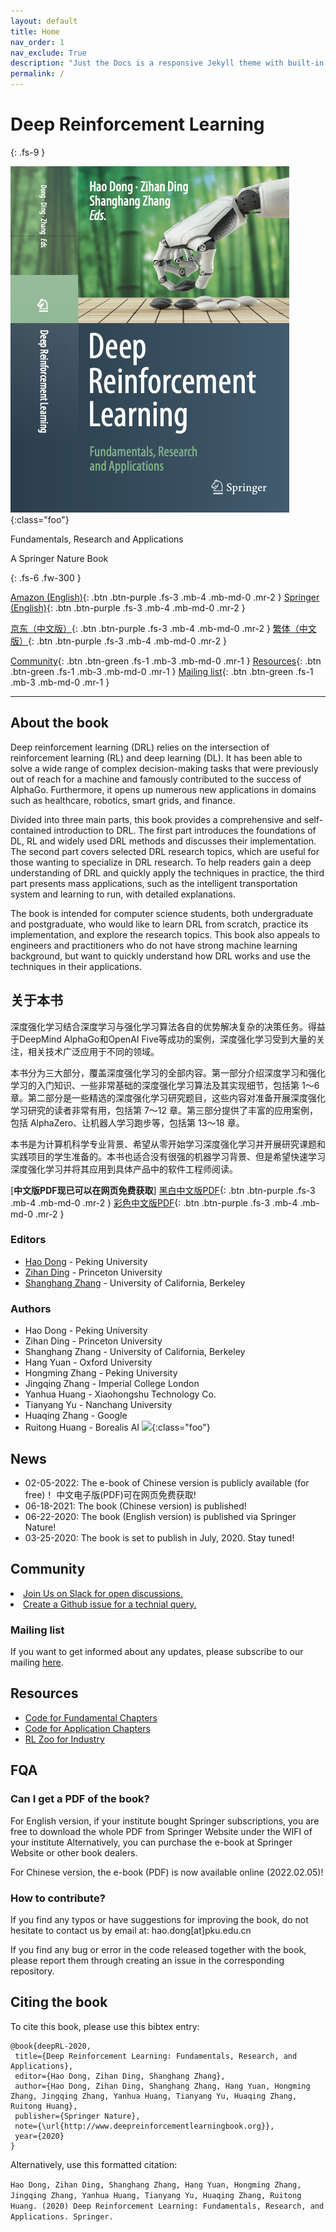 ```yaml
---
layout: default
title: Home
nav_order: 1
nav_exclude: True
description: "Just the Docs is a responsive Jekyll theme with built-in search that is easily customizable and hosted on GitHub Pages."
permalink: /
---
```


# Deep Reinforcement Learning

{: .fs-9 }

![](/assets/images/cover_v1.png){:class="foo"}

Fundamentals, Research and Applications

A Springer Nature Book

{: .fs-6 .fw-300 }

[Amazon (English)](https://www.amazon.com/Deep-Reinforcement-Learning-Fundamentals-Applications/dp/9811540942){: .btn .btn-purple  .fs-3 .mb-4 .mb-md-0 .mr-2 }
[Springer (English)](https://www.dpbolvw.net/click-100163099-12898971?url=https%3A%2F%2Fwww.springer.com%2Fgp%2Fbook%2F9789811540943%3FcountryChanged%3Dtrue){: .btn .btn-purple  .fs-3 .mb-4 .mb-md-0 .mr-2 }  

[京东（中文版）](https://item.jd.com/12870299.html){: .btn .btn-purple  .fs-3 .mb-4 .mb-md-0 .mr-2 }
[繁体（中文版）](https://deepmind.com.tw/product/%e6%96%b0%e4%b8%80%e4%bb%a3ai%e9%9c%b8%e4%b8%bb%ef%bc%9a%e6%b7%b1%e5%ba%a6%e5%bc%b7%e5%8c%96%e5%ad%b8%e7%bf%92%e5%be%9e%e5%9f%ba%e7%a4%8e%e9%96%8b%e5%a7%8b%e5%88%b0%e5%b0%88%e6%a1%88%e9%96%8b%e7%99%bc/){: .btn .btn-purple  .fs-3 .mb-4 .mb-md-0 .mr-2 }

[Community](#community){: .btn .btn-green  .fs-1 .mb-3 .mb-md-0 .mr-1 }  [Resources](#resources){: .btn .btn-green  .fs-1 .mb-3 .mb-md-0 .mr-1 }  [Mailing list](post.html){: .btn .btn-green  .fs-1 .mb-3 .mb-md-0 .mr-1 } 

---

## About the book

Deep reinforcement learning (DRL) relies on the intersection of reinforcement learning (RL) and deep learning (DL). It has been able to solve a wide range of complex decision-making tasks that were previously out of reach for a machine and famously contributed to the success of AlphaGo. Furthermore, it opens up numerous new applications in domains such as healthcare, robotics, smart grids, and finance. 

Divided into three main parts, this book provides a comprehensive and self-contained introduction to DRL. The first part introduces the foundations of DL, RL and widely used DRL methods and discusses their implementation. The second part covers selected DRL research topics, which are useful for those wanting to specialize in DRL research. To help readers gain a deep understanding of DRL and quickly apply the techniques in practice, the third part presents mass applications, such as the intelligent transportation system and learning to run, with detailed explanations. 

The book is intended for computer science students, both undergraduate and postgraduate, who would like to learn DRL from scratch, practice its implementation, and explore the research topics. This book also appeals to engineers and practitioners who do not have strong machine learning background, but want to quickly understand how DRL works and use the techniques in their applications.

## 关于本书

深度强化学习结合深度学习与强化学习算法各自的优势解决复杂的决策任务。得益于DeepMind AlphaGo和OpenAI Five等成功的案例，深度强化学习受到大量的关注，相关技术广泛应用于不同的领域。

本书分为三大部分，覆盖深度强化学习的全部内容。第一部分介绍深度学习和强化学习的入门知识、一些非常基础的深度强化学习算法及其实现细节，包括第 1～6 章。第二部分是一些精选的深度强化学习研究题目，这些内容对准备开展深度强化学习研究的读者非常有用，包括第 7～12 章。第三部分提供了丰富的应用案例，包括 AlphaZero、让机器人学习跑步等，包括第 13～18 章。

本书是为计算机科学专业背景、希望从零开始学习深度强化学习并开展研究课题和实践项目的学生准备的。本书也适合没有很强的机器学习背景、但是希望快速学习深度强化学习并将其应用到具体产品中的软件工程师阅读。

[**中文版PDF现已可以在网页免费获取**]
[黑白中文版PDF](/assets/pdfs/深度强化学习(中文版-黑白).pdf){: .btn .btn-purple  .fs-3 .mb-4 .mb-md-0 .mr-2 }
[彩色中文版PDF](https://github.com/deep-reinforcement-learning-book/deep-reinforcement-learning-book.github.io/blob/master/assets/pdfs/DRL_Chinese_color.pdf){: .btn .btn-purple  .fs-3 .mb-4 .mb-md-0 .mr-2 }

### Editors

* [Hao Dong](https://zsdonghao.github.io/) - Peking University
* [Zihan Ding](https://quantumiracle.github.io/webpage/) - Princeton University
* [Shanghang Zhang](https://www.shanghangzhang.com/) - University of California, Berkeley

### Authors

* Hao Dong - Peking University 
* Zihan Ding - Princeton University
* Shanghang Zhang - University of California, Berkeley 
* Hang Yuan - Oxford University
* Hongming Zhang - Peking University
* Jingqing Zhang - Imperial College London
* Yanhua Huang - Xiaohongshu Technology Co.
* Tianyang Yu - Nanchang University
* Huaqing Zhang - Google 
* Ruitong Huang - Borealis AI
![](//www.clustrmaps.com/map_v2.png?d=2X5osf9vRQ8D0A8aD2IBxNyY-yDaczgCRgaxeh-NLXU&cl=ffffff){:class="foo"}    



## News

* 02-05-2022: The e-book of Chinese version is publicly available (for free)！ 中文电子版(PDF)可在网页免费获取!
* 06-18-2021: The book (Chinese version) is published!
* 06-22-2020: The book (English version) is published via Springer Nature!
* 03-25-2020: The book is set to publish in July, 2020. Stay tuned!

## Community

<li><a href="https://tensorlayer.slack.com/archives/CKGFRK5U4"><i class='fa fa-slack'></i> Join Us on Slack for open discussions. </a></li> 
<li><a href="https://github.com/tensorlayer/tensorlayer/tree/master/examples/reinforcement_learning"><i class='fa fa-github'></i> Create a Github issue for a technial query. </a></li>

### Mailing list

If you want to get informed about any updates, please subscribe to our mailing [here](post.html).

## Resources

* [Code for Fundamental Chapters](https://github.com/tensorlayer/tensorlayer/tree/master/examples/reinforcement_learning)
* [Code for Application Chapters](https://github.com/deep-reinforcement-learning-book)
* [RL Zoo for Industry](https://github.com/tensorlayer/RLzoo)

## FQA

### Can I get a PDF of the book?

For English version, if your institute bought Springer subscriptions, you are free to download the whole PDF from Springer Website under the WIFI of your institute
Alternatively, you can purchase the e-book at Springer Website or other book dealers.

For Chinese version, the e-book (PDF) is now available online (2022.02.05)!

### How to contribute?

If you find any typos or have suggestions for improving the book, do not hesitate to contact us by email at: hao.dong[at]pku.edu.cn

If you find any bug or error in the code released together with the book, please report them through creating an issue in the corresponding repository.

## Citing the book

To cite this book, please use this bibtex entry:

```
@book{deepRL-2020,
 title={Deep Reinforcement Learning: Fundamentals, Research, and Applications},
 editor={Hao Dong, Zihan Ding, Shanghang Zhang},
 author={Hao Dong, Zihan Ding, Shanghang Zhang, Hang Yuan, Hongming Zhang, Jingqing Zhang, Yanhua Huang, Tianyang Yu, Huaqing Zhang, Ruitong Huang},
 publisher={Springer Nature},
 note={\url{http://www.deepreinforcementlearningbook.org}},
 year={2020}
}
```

Alternatively, use this formatted citation:

`Hao Dong, Zihan Ding, Shanghang Zhang, Hang Yuan, Hongming Zhang, Jingqing Zhang, Yanhua Huang, Tianyang Yu, Huaqing Zhang, Ruitong Huang. (2020) Deep Reinforcement Learning: Fundamentals, Research, and Applications. Springer.`
